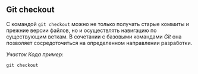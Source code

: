 ## Git checkout

С командой `git checkout` можно не только получать старые коммиты и прежние версии файлов, но и осуществлять навигацию по существующим веткам. В сочетании с базовыми командами _Git_ она позволяет сосредоточиться на определенном направлении разработки.

_Участок Кода пример_:

```bash=
git checkout
```
